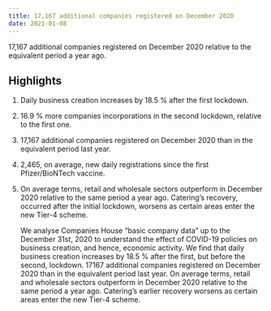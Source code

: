 ```yaml
---
title: 17,167 additional companies registered on December 2020 
date: 2021-01-08
---
```


17,167 additional companies registered on December 2020 relative to the equivalent period a year ago.

<!--more-->

## <i class="far fa-lightbulb"></i> Highlights

1. Daily business creation increases by 18.5 % after the first lockdown.

2. 16.9 % more companies incorporations in the second lockdown, relative to the first one.

3. 17,167 additional companies registered on December 2020 than in the equivalent period last year.

4. 2,465, on average, new daily registrations since the first Pfizer/BioNTech vaccine.

5. On average terms, retail and wholesale sectors outperform in December 2020 relative to the same period a year ago. Catering’s recovery, occurred after the initial lockdown, worsens as certain areas enter the new Tier-4 scheme.

   

   We analyse Companies House “basic company data” up to the December 31st, 2020 to understand the effect of COVID-19 policies on business creation, and hence, economic activity. We find that daily business creation increases by 18.5 % after the first, but before the second, lockdown. 17167 additional companies registered on December 2020 than in the equivalent period last year. On average terms, retail and wholesale sectors outperform in December 2020 relative to the same period a year ago. Catering’s earlier recovery worsens as certain areas enter the new Tier-4 scheme.

